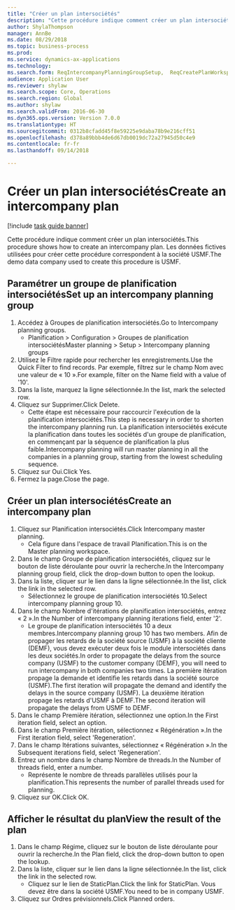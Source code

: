 ```yaml
--- 
title: "Créer un plan intersociétés"
description: "Cette procédure indique comment créer un plan intersociétés."
author: ShylaThompson
manager: AnnBe
ms.date: 08/29/2018
ms.topic: business-process
ms.prod: 
ms.service: dynamics-ax-applications
ms.technology: 
ms.search.form: ReqIntercompanyPlanningGroupSetup,  ReqCreatePlanWorkspace
audience: Application User
ms.reviewer: shylaw
ms.search.scope: Core, Operations
ms.search.region: Global
ms.author: shylaw
ms.search.validFrom: 2016-06-30
ms.dyn365.ops.version: Version 7.0.0
ms.translationtype: HT
ms.sourcegitcommit: 0312b8cfadd45f8e59225e9daba78b9e216cff51
ms.openlocfilehash: d378a89bbb4de6d67db0019dc72a27945d50c4e9
ms.contentlocale: fr-fr
ms.lasthandoff: 09/14/2018

---
```

# <a name="create-an-intercompany-plan"></a><span data-ttu-id="13a86-103">Créer un plan intersociétés</span><span class="sxs-lookup"><span data-stu-id="13a86-103">Create an intercompany plan</span></span>

[!include [task guide banner](../../includes/task-guide-banner.md)]

<span data-ttu-id="13a86-104">Cette procédure indique comment créer un plan intersociétés.</span><span class="sxs-lookup"><span data-stu-id="13a86-104">This procedure shows how to create an intercompany plan.</span></span> <span data-ttu-id="13a86-105">Les données fictives utilisées pour créer cette procédure correspondent à la société USMF.</span><span class="sxs-lookup"><span data-stu-id="13a86-105">The demo data company used to create this procedure is USMF.</span></span>


## <a name="set-up-an-intercompany-planning-group"></a><span data-ttu-id="13a86-106">Paramétrer un groupe de planification intersociétés</span><span class="sxs-lookup"><span data-stu-id="13a86-106">Set up an intercompany planning group</span></span> 
1. <span data-ttu-id="13a86-107">Accédez à Groupes de planification intersociétés.</span><span class="sxs-lookup"><span data-stu-id="13a86-107">Go to Intercompany planning groups.</span></span>
    * <span data-ttu-id="13a86-108">Planification > Configuration > Groupes de planification intersociétés</span><span class="sxs-lookup"><span data-stu-id="13a86-108">Master planning > Setup > Intercompany planning groups</span></span>  
2. <span data-ttu-id="13a86-109">Utilisez le Filtre rapide pour rechercher les enregistrements.</span><span class="sxs-lookup"><span data-stu-id="13a86-109">Use the Quick Filter to find records.</span></span> <span data-ttu-id="13a86-110">Par exemple, filtrez sur le champ Nom avec une valeur de « 10 ».</span><span class="sxs-lookup"><span data-stu-id="13a86-110">For example, filter on the Name field with a value of '10'.</span></span>
3. <span data-ttu-id="13a86-111">Dans la liste, marquez la ligne sélectionnée.</span><span class="sxs-lookup"><span data-stu-id="13a86-111">In the list, mark the selected row.</span></span>
4. <span data-ttu-id="13a86-112">Cliquez sur Supprimer.</span><span class="sxs-lookup"><span data-stu-id="13a86-112">Click Delete.</span></span>
    * <span data-ttu-id="13a86-113">Cette étape est nécessaire pour raccourcir l'exécution de la planification intersociétés.</span><span class="sxs-lookup"><span data-stu-id="13a86-113">This step is necessary in order to shorten the intercompany planning run.</span></span>   <span data-ttu-id="13a86-114">La planification intersociétés exécute la planification dans toutes les sociétés d'un groupe de planification, en commençant par la séquence de planification la plus faible.</span><span class="sxs-lookup"><span data-stu-id="13a86-114">Intercompany planning will run master planning in all the companies in a planning group, starting from the lowest scheduling sequence.</span></span>  
5. <span data-ttu-id="13a86-115">Cliquez sur Oui.</span><span class="sxs-lookup"><span data-stu-id="13a86-115">Click Yes.</span></span>
6. <span data-ttu-id="13a86-116">Fermez la page.</span><span class="sxs-lookup"><span data-stu-id="13a86-116">Close the page.</span></span>

## <a name="create-an-intercompany-plan"></a><span data-ttu-id="13a86-117">Créer un plan intersociétés</span><span class="sxs-lookup"><span data-stu-id="13a86-117">Create an intercompany plan</span></span>
1. <span data-ttu-id="13a86-118">Cliquez sur Planification intersociétés.</span><span class="sxs-lookup"><span data-stu-id="13a86-118">Click Intercompany master planning.</span></span>
    * <span data-ttu-id="13a86-119">Cela figure dans l'espace de travail Planification.</span><span class="sxs-lookup"><span data-stu-id="13a86-119">This is on the Master planning workspace.</span></span>  
2. <span data-ttu-id="13a86-120">Dans le champ Groupe de planification intersociétés, cliquez sur le bouton de liste déroulante pour ouvrir la recherche.</span><span class="sxs-lookup"><span data-stu-id="13a86-120">In the Intercompany planning group field, click the drop-down button to open the lookup.</span></span>
3. <span data-ttu-id="13a86-121">Dans la liste, cliquer sur le lien dans la ligne sélectionnée.</span><span class="sxs-lookup"><span data-stu-id="13a86-121">In the list, click the link in the selected row.</span></span>
    * <span data-ttu-id="13a86-122">Sélectionnez le groupe de planification intersociétés 10.</span><span class="sxs-lookup"><span data-stu-id="13a86-122">Select intercompany planning group 10.</span></span>  
4. <span data-ttu-id="13a86-123">Dans le champ Nombre d'itérations de planification intersociétés, entrez « 2 ».</span><span class="sxs-lookup"><span data-stu-id="13a86-123">In the Number of intercompany planning iterations field, enter '2'.</span></span>
    * <span data-ttu-id="13a86-124">Le groupe de planification intersociétés 10 a deux membres.</span><span class="sxs-lookup"><span data-stu-id="13a86-124">Intercompany planning group 10 has two members.</span></span> <span data-ttu-id="13a86-125">Afin de propager les retards de la société source (USMF) à la société cliente (DEMF), vous devez exécuter deux fois le module intersociétés dans les deux sociétés.</span><span class="sxs-lookup"><span data-stu-id="13a86-125">In order to propagate the delays from the source company (USMF) to the customer company (DEMF), you will need to run intercompany in both companies two times.</span></span> <span data-ttu-id="13a86-126">La première itération propage la demande et identifie les retards dans la société source (USMF).</span><span class="sxs-lookup"><span data-stu-id="13a86-126">The first iteration will propagate the demand and identify the delays in the source company (USMF).</span></span> <span data-ttu-id="13a86-127">La deuxième itération propage les retards d'USMF à DEMF.</span><span class="sxs-lookup"><span data-stu-id="13a86-127">The second iteration will propagate the delays from USMF to DEMF.</span></span>  
5. <span data-ttu-id="13a86-128">Dans le champ Première itération, sélectionnez une option.</span><span class="sxs-lookup"><span data-stu-id="13a86-128">In the First iteration field, select an option.</span></span>
6. <span data-ttu-id="13a86-129">Dans le champ Première itération, sélectionnez « Régénération ».</span><span class="sxs-lookup"><span data-stu-id="13a86-129">In the First iteration field, select 'Regeneration'.</span></span>
7. <span data-ttu-id="13a86-130">Dans le champ Itérations suivantes, sélectionnez « Régénération ».</span><span class="sxs-lookup"><span data-stu-id="13a86-130">In the Subsequent iterations field, select 'Regeneration'.</span></span>
8. <span data-ttu-id="13a86-131">Entrez un nombre dans le champ Nombre de threads.</span><span class="sxs-lookup"><span data-stu-id="13a86-131">In the Number of threads field, enter a number.</span></span>
    * <span data-ttu-id="13a86-132">Représente le nombre de threads parallèles utilisés pour la planification.</span><span class="sxs-lookup"><span data-stu-id="13a86-132">This represents the number of parallel threads used for planning.</span></span>  
9. <span data-ttu-id="13a86-133">Cliquez sur OK.</span><span class="sxs-lookup"><span data-stu-id="13a86-133">Click OK.</span></span>

## <a name="view-the-result-of-the-plan"></a><span data-ttu-id="13a86-134">Afficher le résultat du plan</span><span class="sxs-lookup"><span data-stu-id="13a86-134">View the result of the plan</span></span>
1. <span data-ttu-id="13a86-135">Dans le champ Régime, cliquez sur le bouton de liste déroulante pour ouvrir la recherche.</span><span class="sxs-lookup"><span data-stu-id="13a86-135">In the Plan field, click the drop-down button to open the lookup.</span></span>
2. <span data-ttu-id="13a86-136">Dans la liste, cliquer sur le lien dans la ligne sélectionnée.</span><span class="sxs-lookup"><span data-stu-id="13a86-136">In the list, click the link in the selected row.</span></span>
    * <span data-ttu-id="13a86-137">Cliquez sur le lien de StaticPlan.</span><span class="sxs-lookup"><span data-stu-id="13a86-137">Click the link for StaticPlan.</span></span> <span data-ttu-id="13a86-138">Vous devez être dans la société USMF.</span><span class="sxs-lookup"><span data-stu-id="13a86-138">You need to be in company USMF.</span></span>  
3. <span data-ttu-id="13a86-139">Cliquez sur Ordres prévisionnels.</span><span class="sxs-lookup"><span data-stu-id="13a86-139">Click Planned orders.</span></span>


